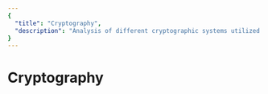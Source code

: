 ```yaml
---
{
  "title": "Cryptography",
  "description": "Analysis of different cryptographic systems utilized in Bitcoin. Towards Liberty is an archive of knowledge about Bitcoin, Economics and Natural Law."
}
---
```


# Cryptography

